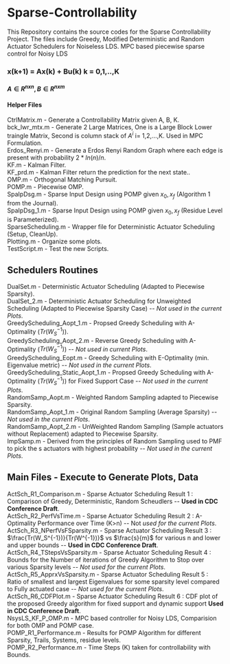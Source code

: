 # Sparse-Controllability
This Repository contains the source codes for the Sparse Controllability Project. The files include Greedy, Modified Deterministic and Random Actuator Schedulers for Noiseless LDS. MPC based piecewise sparse control for Noisy LDS

### x(k+1) = Ax(k) + Bu(k) k = 0,1,..,K
#### $`A \in R^{n x n}, B \in R^{n x m}`$
#### Helper Files
CtrlMatrix.m - Generate a Controllability Matrix given A, B, K.  
bck_lwr_mtx.m - Generate 2 Large Matrices, One is a Large Block Lower traingle Matrix, Second is column stack of $`A^i`$ i= 1,2,...,K. Used in MPC Formulation.  
Erdos_Renyi.m - Generate a Erdos Renyi Random Graph where each edge is present with probability $`2*ln(n)/n`$.  
KF.m - Kalman Filter.  
KF_prd.m - Kalman Filter return the prediction for the next state..  
OMP.m - Orthogonal Matching Pursuit.  
POMP.m - Piecewise OMP.  
SpaIpDsg.m - Sparse Input Design using POMP given $`x_0, x_f`$ (Algorithm 1 from the Journal).  
SpaIpDsg_1.m - Sparse Input Design using POMP given $`x_0, x_f`$ (Residue Level is Parameterized).  
SparseScheduling.m - Wrapper file for Deterministic Actuator Scheduling (Setup, CleanUp).  
Plotting.m - Organize some plots.  
TestScript.m - Test the new Scripts.  

## Schedulers Routines
DualSet.m - Deterministic Actuator Scheduling (Adapted to Piecewise Sparsity).  
DualSet_2.m - Deterministic Actuator Scheduling for Unweighted Scheduling (Adapted to Piecewise Sparsity Case) -- *Not used in the current Plots*.  
GreedyScheduling_Aopt_1.m - Propsed Greedy Scheduling with A-Optimality ($`Tr(W_S^{-1})`$).  
GreedyScheduling_Aopt_2.m - Reverse Greedy Scheduling with A-Optimality ($`Tr(W_S^{-1})`$) -- *Not used in current Plots*.  
GreedyScheduling_Eopt.m - Greedy Scheduling with E-Optimality (min. Eigenvalue metric) -- *Not used in the current Plots*.  
GreedyScheduling_Static_Aopt_1.m - Propsed Greedy Scheduling with A-Optimality ($`Tr(W_S^{-1})`$) for Fixed Support Case -- *Not used in the current Plots*.  
RandomSamp_Aopt.m - Weighted Random Sampling adapted to Piecewise Sparsity.  
RandomSamp_Aopt_1.m - Original Random Sampling (Average Sparsity) -- *Not used in the current Plots*.  
RandomSamp_Aopt_2.m - UnWeighted Random Sampling (Sample actuators without Replacement) adapted to Piecewise Sparsity.  
ImpSamp.m - Derived from the principles of Random Sampling used to PMF to pick the s actuators with highest probability -- *Not used in the current Plots*.  

## Main Files - Execute to Generate Plots, Data
ActSch_R1_Comparison.m - Sparse Actuator Scheduling Result 1 : Comparison of Greedy, Deterministic, Random Scheudlers -- **Used in CDC Conference Draft**.  
ActSch_R2_PerfVsTime.m - Sparse Actuator Scheduling Result 2 : A-Optimality Performance over Time (K>n) -- Not *used for the current Plots*.  
ActSch_R3_NPerfVsFSparsity.m - Sparse Actuator Scheduling Result 3 : $`\frac{Tr(W_S^{-1})}{Tr(W^{-1})}`$ vs $`\frac{s}{m}`$ for various n and lower and upper bounds -- **Used in CDC Conference Draft**.  
ActSch_R4_TStepsVsSparsity.m - Sparse Actuator Scheduling Result 4 : Bounds for the Number of iterations of Greedy Algorithm to Stop over various Sparsity levels -- *Not used for the current Plots*.  
ActSch_R5_ApprxVsSparsity.m - Sparse Actuator Scheduling Result 5 : Ratio of smallest and largest Eigenvalues for some sparsity level compared  to Fully actuated case -- *Not used for the current Plots*.  
ActSch_R6_CDFPlot.m - Sparse Actuator Scheduling Result 6 : CDF plot of the proposed Greedy algorithm for fixed support and dynamic support **Used in CDC Conference Draft**.  
NsysLS_KF_P_OMP.m - MPC based controller for Noisy LDS, Comparision for both OMP and POMP case.  
POMP_R1_Performance.m - Results for POMP Algorithm for different Sparsity, Trails, Systems, residue levels.  
POMP_R2_Performance.m - Time Steps (K) taken for controllability with Bounds.  
